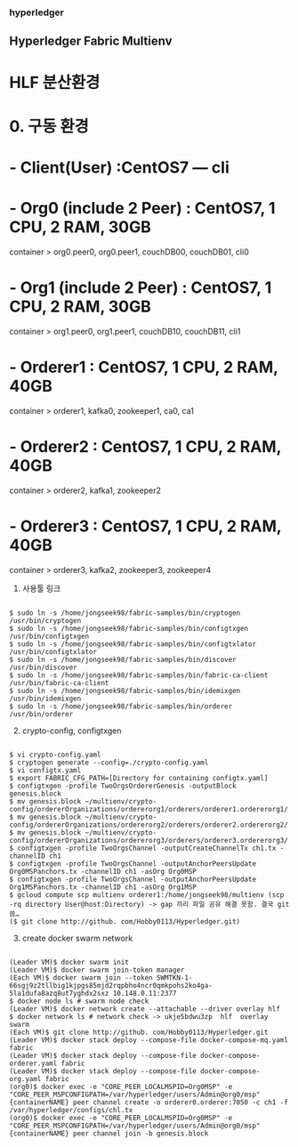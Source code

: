 ### hyperledger
## Hyperledger Fabric Multienv

# HLF 분산환경

# 0. 구동 환경
# - Client(User) :CentOS7 — cli
# - Org0 (include 2 Peer) : CentOS7, 1 CPU, 2 RAM, 30GB
   container > org0.peer0, org0.peer1, couchDB00, couchDB01, cli0
# - Org1 (include 2 Peer) : CentOS7, 1 CPU, 2 RAM, 30GB
   container > org1.peer0, org1.peer1, couchDB10, couchDB11, cli1

# - Orderer1 : CentOS7, 1 CPU, 2 RAM, 40GB 
   container > orderer1, kafka0, zookeeper1, ca0, ca1 
# - Orderer2 : CentOS7, 1 CPU, 2 RAM, 40GB 
   container > orderer2, kafka1, zookeeper2
# - Orderer3 : CentOS7, 1 CPU, 2 RAM, 40GB 
   container > orderer3, kafka2, zookeeper3, zookeeper4

1. 사용툴 링크
<pre><code>
$ sudo ln -s /home/jongseek98/fabric-samples/bin/cryptogen /usr/bin/cryptogen
$ sudo ln -s /home/jongseek98/fabric-samples/bin/configtxgen /usr/bin/configtxgen
$ sudo ln -s /home/jongseek98/fabric-samples/bin/configtxlator /usr/bin/configtxlator
$ sudo ln -s /home/jongseek98/fabric-samples/bin/discover /usr/bin/discover
$ sudo ln -s /home/jongseek98/fabric-samples/bin/fabric-ca-client /usr/bin/fabric-ca-client
$ sudo ln -s /home/jongseek98/fabric-samples/bin/idemixgen /usr/bin/idemixgen
$ sudo ln -s /home/jongseek98/fabric-samples/bin/orderer /usr/bin/orderer
</code></pre>


2. crypto-config, configtxgen
<pre><code>
$ vi crypto-config.yaml
$ cryptogen generate --config=./crypto-config.yaml
$ vi configtx.yaml
$ export FABRIC_CFG_PATH=[Directory for containing configtx.yaml]
$ configtxgen -profile TwoOrgsOrdererGenesis -outputBlock genesis.block
$ mv genesis.block ~/multienv/crypto-config/ordererOrganizations/ordererorg1/orderers/orderer1.ordererorg1/
$ mv genesis.block ~/multienv/crypto-config/ordererOrganizations/ordererorg2/orderers/orderer2.ordererorg2/
$ mv genesis.block ~/multienv/crypto-config/ordererOrganizations/ordererorg3/orderers/orderer3.ordererorg3/
$ configtxgen -profile TwoOrgsChannel -outputCreateChannelTx ch1.tx -channelID ch1
$ configtxgen -profile TwoOrgsChannel -outputAnchorPeersUpdate Org0MSPanchors.tx -channelID ch1 -asOrg Org0MSP
$ configtxgen -profile TwoOrgsChannel -outputAnchorPeersUpdate Org1MSPanchors.tx -channelID ch1 -asOrg Org1MSP
$ gcloud compute scp multienv orderer1:/home/jongseek98/multienv (scp -rq directory User@host:Directory) -> gap 끼리 파일 공유 해결 못함. 결국 git 씀…
($ git clone http://github. com/Hobby0113/Hyperledger.git)
</code></pre>

3. create docker swarm network
<pre><code>
(Leader VM)$ docker swarm init
(Leader VM)$ docker swarm join-token manager
(Each VM)$ docker swarm join --token SWMTKN-1-66sgj9z2tllbig1kjpgs85mjd2rqpbho4ncr0qmkpohs2ko4ga-5la1dufa8azq8ut7yghdx2sxz 10.148.0.11:2377
$ docker node ls # swarm node check
(Leader VM)$ docker network create --attachable --driver overlay hlf
$ docker network ls # network check -> ukje5bdwu3zp  hlf  overlay  swarm
(Each VM)$ git clone http://github. com/Hobby0113/Hyperledger.git
(Leader VM)$ docker stack deploy --compose-file docker-compose-mq.yaml fabric
(Leader VM)$ docker stack deploy --compose-file docker-compose-orderer.yaml fabric   
(Leader VM)$ docker stack deploy --compose-file docker-compose-org.yaml fabric
(org0)$ docker exec -e "CORE_PEER_LOCALMSPID=Org0MSP" -e "CORE_PEER_MSPCONFIGPATH=/var/hyperledger/users/Admin@org0/msp" {containerNAME} peer channel create -o orderer0.orderer:7050 -c ch1 -f /var/hyperledger/configs/chl.tx
(org0)$ docker exec -e "CORE_PEER_LOCALMSPID=Org0MSP" -e "CORE_PEER_MSPCONFIGPATH=/var/hyperledger/users/Admin@org0/msp" {containerNAME} peer channel join -b genesis.block

</pre></code>




